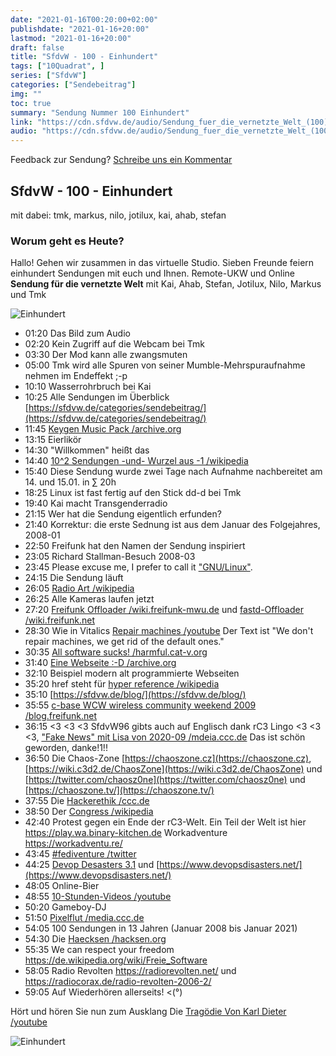 ```yaml
---
date: "2021-01-16T00:20:00+02:00"
publishdate: "2021-01-16+20:00"
lastmod: "2021-01-16+20:00"
draft: false
title: "SfdvW - 100 - Einhundert"
tags: ["10Quadrat", ]
series: ["SfdvW"]
categories: ["Sendebeitrag"]
img: ""
toc: true
summary: "Sendung Nummer 100 Einhundert"
link: "https://cdn.sfdvw.de/audio/Sendung_fuer_die_vernetzte_Welt_(100)_2021_01_16_Einhundert.mp3"
audio: "https://cdn.sfdvw.de/audio/Sendung_fuer_die_vernetzte_Welt_(100)_2021_01_16_Einhundert.mp3"
---
```


<div align="center" id="example"></div>
<script src="https://cdn.podlove.org/web-player/embed.js"></script>

Feedback zur Sendung?
[Schreibe uns ein Kommentar](mailto:SfdvW@radiocorax.de)

## SfdvW - 100 - Einhundert
mit dabei: tmk, markus, nilo, jotilux, kai, ahab, stefan

### Worum geht es Heute?
Hallo! Gehen wir zusammen in das virtuelle Studio. Sieben Freunde feiern einhundert Sendungen mit euch und Ihnen. Remote-UKW und Online **Sendung für die vernetzte Welt** mit Kai, Ahab, Stefan, Jotilux, Nilo, Markus und Tmk

![Einhundert](https://cdn.sfdvw.de/audio/Sendung_fuer_die_vernetzte_Welt_(100)_2021_01_16_Einhundert.png)

* 01:20 Das Bild zum Audio
* 02:20 Kein Zugriff auf die Webcam bei Tmk
* 03:30 Der Mod kann alle zwangsmuten
* 05:00 Tmk wird alle Spuren von seiner Mumble-Mehrspuraufnahme nehmen im Endeffekt ;-p
* 10:10 Wasserrohrbruch bei Kai
* 10:25 Alle Sendungen im Überblick [https://sfdvw.de/categories/sendebeitrag/](https://sfdvw.de/categories/sendebeitrag/)
* 11:45 [Keygen Music Pack /archive.org](https://archive.org/details/Keygen_music_pack)
* 13:15 Eierlikör
* 14:30 "Willkommen" heißt das
* 14:40 [10^2 Sendungen -und- Wurzel aus -1 /wikipedia](https://de.wikipedia.org/wiki/Imagin%C3%A4re_Zahl)
* 15:40 Diese Sendung wurde zwei Tage nach Aufnahme nachbereitet am 14. und 15.01. in ∑ 20h
* 18:25 Linux ist fast fertig auf den Stick dd-d bei Tmk
* 19:40 Kai macht Transgenderradio
* 21:15 Wer hat die Sendung eigentlich erfunden?
* 21:40 Korrektur: die erste Sednung ist aus dem Januar des Folgejahres, 2008-01
* 22:50 Freifunk hat den Namen der Sendung inspiriert
* 23:05 Richard Stallman-Besuch 2008-03
* 23:45 Please excuse me, I prefer to call it ["GNU/Linux"](https://de.wikipedia.org/wiki/GNU).
* 24:15 Die Sendung läuft
* 26:05 [Radio Art /wikipedia](https://de.wikipedia.org/wiki/Radiokunst)
* 26:25 Alle Kameras laufen jetzt
* 27:20 [Freifunk Offloader /wiki.freifunk-mwu.de](https://wiki.freifunk-mwu.de/w/Howto/Offloader) und [fastd-Offloader /wiki.freifunk.net](https://wiki.freifunk.net/Fastd_Offloader)
* 28:30 Wie in Vitalics [Repair machines /youtube](https://www.youtube.com/watch?v=r2DEtUYF7a8) Der Text ist "We don't repair machines, we get rid of the default ones."
* 30:35 [All software sucks! /harmful.cat-v.org](http://harmful.cat-v.org/software/)
* 31:40 [Eine Webseite :-D /archive.org](https://web.archive.org/web/20080704101115/http://ingenfeld.de/)
* 32:10 Beispiel modern alt programmierte Webseiten
* 35:20 href steht für [hyper reference /wikipedia](https://de.wikipedia.org/wiki/Hypertext_Markup_Language#HTML-K%C3%B6rper)
* 35:10 [https://sfdvw.de/blog/](https://sfdvw.de/blog/)
* 35:55 [c-base WCW wireless community weekend 2009 /blog.freifunk.net](https://blog.freifunk.net/wp-content/uploads/P1020971_400x300.jpg)
* 36:15 <3 <3 <3 SfdvW96 gibts auch auf Englisch dank rC3 Lingo <3 <3 <3, ["Fake News" mit Lisa von 2020-09 /mdeia.ccc.de](https://media.ccc.de/v/rc3-267027-sendung_fuer_die_vernetzte_welt#l=eng) Das ist schön geworden, danke!1!!
* 36:50 Die Chaos-Zone [https://chaoszone.cz](https://chaoszone.cz), [https://wiki.c3d2.de/ChaosZone](https://wiki.c3d2.de/ChaosZone) und [https://twitter.com/chaosz0ne](https://twitter.com/chaosz0ne) und [https://chaoszone.tv/](https://chaoszone.tv/)
* 37:55 Die [Hackerethik /ccc.de](https://www.ccc.de/de/hackerethik)
* 38:50 Der [Congress /wikipedia](https://de.wikipedia.org/wiki/Chaos_Communication_Congress)
* 42:40 Protest gegen ein Ende der rC3-Welt. Ein Teil der Welt ist hier https://play.wa.binary-kitchen.de Workadventure https://workadventu.re/
* 43:45 [#fediventure /twitter](https://twitter.com/search?q=%23fediventure)
* 44:25 [Devop Desasters 3.1](https://media.ccc.de/v/rc3-49321-devops_disasters_3_1) und [https://www.devopsdisasters.net/](https://www.devopsdisasters.net/)
* 48:05 Online-Bier
* 48:55 [10-Stunden-Videos /youtube](https://www.youtube.com/watch?v=8qMtsir0l9k)
* 50:20 Gameboy-DJ
* 51:50 [Pixelflut /media.ccc.de](https://media.ccc.de/v/pixelflut-eh15)
* 54:05 100 Sendungen in 13 Jahren (Januar 2008 bis Januar 2021)
* 54:30 Die [Haecksen /hacksen.org](https://www.haecksen.org/)
* 55:35 We can respect your freedom https://de.wikipedia.org/wiki/Freie_Software
* 58:05 Radio Revolten https://radiorevolten.net/ und https://radiocorax.de/radio-revolten-2006-2/
* 59:05 Auf Wiederhören allerseits! <(°)

Hört und hören Sie nun zum Ausklang Die [Tragödie Von Karl Dieter /youtube](https://www.youtube.com/watch?v=d-mgguxMxmYDie)

![Einhundert](https://11k2.files.wordpress.com/2017/04/iss_floppy.gif?w=460&h=317)



<script>
  podlovePlayer('#example', '/blog/sfdvw100.json');
</script>
